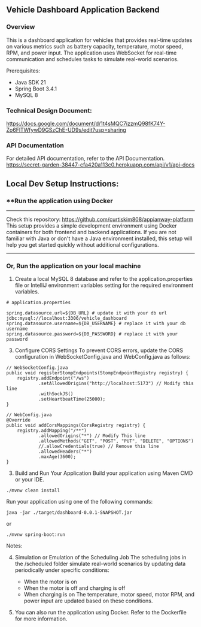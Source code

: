 ## Vehicle Dashboard Application Backend

### Overview

This is a dashboard application for vehicles that provides real-time updates on various metrics such as battery capacity, temperature, motor speed, RPM, and power input. The application uses WebSocket for real-time communication and schedules tasks to simulate real-world scenarios.  

Prerequisites:
- Java SDK 21
- Spring Boot 3.4.1
- MySQL 8

### Technical Design Document:

https://docs.google.com/document/d/1t4sMQC7izzmQ98fK74Y-Zo6FlTWfywD9GSzChE-UD9s/edit?usp=sharing

### API Documentation
For detailed API documentation, refer to the API Documentation.
https://secret-garden-38447-cfa420a113c0.herokuapp.com/api/v1/api-docs


## Local Dev Setup Instructions:
### **Run the application using Docker
---

Check this repository: https://github.com/curtiskim808/appianway-platform
This setup provides a simple development environment using Docker containers for both frontend and backend applications. If you are not familiar with Java or don't have a Java environment installed, this setup will help you get started quickly without additional configurations.

---
### Or, Run the application on your local machine

1. Create a local MySQL 8 database and refer to the application.properties file or IntelliJ environment variables setting for the required environment variables.
```aiignore
# application.properties

spring.datasource.url=${DB_URL} # update it with your db url jdbc:mysql://localhost:3306/vehicle_dashboard
spring.datasource.username=${DB_USERNAME} # replace it with your db username
spring.datasource.password=${DB_PASSWORD} # replace it with your password

```
   
3. Configure CORS Settings
   To prevent CORS errors, update the CORS configuration in WebSocketConfig.java and WebConfig.java as follows:

```aiignore
// WebSocketConfig.java
public void registerStompEndpoints(StompEndpointRegistry registry) {
    registry.addEndpoint("/ws")
            .setAllowedOrigins("http://localhost:5173") // Modify this line 
            .withSockJS()
            .setHeartbeatTime(25000);
}
```

```aiignore
// WebConfig.java
@Override
public void addCorsMappings(CorsRegistry registry) {
    registry.addMapping("/**")
            .allowedOrigins("*") // Modify This line
            .allowedMethods("GET", "POST", "PUT", "DELETE", "OPTIONS")
            //.allowCredentials(true) // Remove this line
            .allowedHeaders("*")
            .maxAge(3600);
}
```
3. Build and Run Your Application
   Build your application using Maven CMD or your IDE. 

```aiignore
./mvnw clean install
```

Run your application using one of the following commands:
```aiignore
java -jar ./target/dashboard-0.0.1-SNAPSHOT.jar
```
or

```aiignore
./mvnw spring-boot:run
```


Notes:

4. Simulation or Emulation of the Scheduling Job
   The scheduling jobs in the /scheduled folder simulate real-world scenarios by updating data periodically under specific conditions:  
   - When the motor is on
   - When the motor is off and charging is off
   - When charging is on
   The temperature, motor speed, motor RPM, and power input are updated based on these conditions.

5. You can also run the application using Docker. Refer to the Dockerfile for more information.
